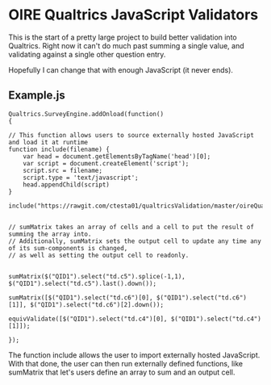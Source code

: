 # OIRE Qualtrics JavaScript Validators

This is the start of a pretty large project to build better validation into Qualtrics. Right now it can't do much past summing a single value, and validating against a single other question entry. 

Hopefully I can change that with enough JavaScript (it never ends).

## Example.js
    Qualtrics.SurveyEngine.addOnload(function()
    {

    // This function allows users to source externally hosted JavaScript and load it at runtime
    function include(filename) {
        var head = document.getElementsByTagName('head')[0];
        var script = document.createElement('script');
        script.src = filename;
        script.type = 'text/javascript';
        head.appendChild(script)
    }
    
    include("https://rawgit.com/ctesta01/qualtricsValidation/master/oireQualtricsLibrary.js");
    

    // sumMatrix takes an array of cells and a cell to put the result of summing the array into.
    // Additionally, sumMatrix sets the output cell to update any time any of its sum-components is changed, 
    // as well as setting the output cell to readonly.


    sumMatrix($("QID1").select("td.c5").splice(-1,1), $("QID1").select("td.c5").last().down());

    sumMatrix([$("QID1").select("td.c6")[0], $("QID1").select("td.c6")[1]], $("QID1").select("td.c6")[2].down());

    equivValidate([$("QID1").select("td.c4")[0], $("QID1").select("td.c4")[1]]);
    
    });
The function include allows the user to import externally hosted JavaScript. With that done, the user can then run externally defined functions, like sumMatrix that let's users define an array to sum and an output cell. 
